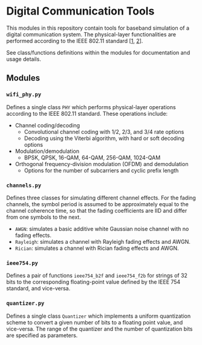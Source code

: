 # Digital Communication Tools

This modules in this repository contain tools for baseband simulation of a digital communication system. The physical-layer functionalities are performed according to the IEEE 802.11 standard [[1](https://ieeexplore.ieee.org/document/9442429), [2](https://ieeexplore.ieee.org/document/9363693)].

See class/functions definitions within the modules for documentation and usage details.

## Modules

### `wifi_phy.py`

Defines a single class `PHY` which performs physical-layer operations according to the IEEE 802.11 standard. These operations include:

- Channel coding/decoding
  - Convolutional channel coding with 1/2, 2/3, and 3/4 rate options
  - Decoding using the Viterbi algorithm, with hard or soft decoding options
- Modulation/demodulation
  - BPSK, QPSK, 16-QAM, 64-QAM, 256-QAM, 1024-QAM
- Orthogonal frequency-division modulation (OFDM) and demodulation
  - Options for the number of subcarriers and cyclic prefix length

### `channels.py`

Defines three classes for simulating different channel effects. For the fading channels, the symbol period is assumed to be approximately equal to the channel coherence time, so that the fading coefficients are IID and differ from one symbols to the next.

- `AWGN`: simulates a basic additive white Gaussian noise channel with no fading effects.
- `Rayleigh`: simulates a channel with Rayleigh fading effects and AWGN.
- `Rician`: simulates a channel with Rician fading effects and AWGN.

### `ieee754.py`

Defines a pair of functions `ieee754_b2f` and `ieee754_f2b` for strings of 32 bits to the corresponding floating-point value defined by the IEEE 754 standard, and vice-versa.

### `quantizer.py`

Defines a single class `Quantizer` which implements a uniform quantization scheme to convert a given number of bits to a floating point value, and vice-versa. The range of the quantizer and the number of quantization bits are specified as parameters.
